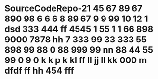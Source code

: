 # SourceCodeRepo-21 45 67 89 67 890 98 6 6 6 8 89 67 9 9 99 10 12 1 dsd  333 444 ff 4545 1 55 1 1 66 898 9000 7878 hh 7 333 99 33 333 55  898 99 88 0 88 999 99 nn 88 44 55 99 0 9 0 k k p k kl ff ll jj ll kk 000 m dfdf ff hh 454 fff
